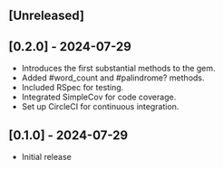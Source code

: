 ## [Unreleased]

## [0.2.0] - 2024-07-29

-   Introduces the first substantial methods to the gem.
-   Added #word_count and #palindrome? methods.
-   Included RSpec for testing.
-   Integrated SimpleCov for code coverage.
-   Set up CircleCI for continuous integration.

## [0.1.0] - 2024-07-29

-   Initial release
